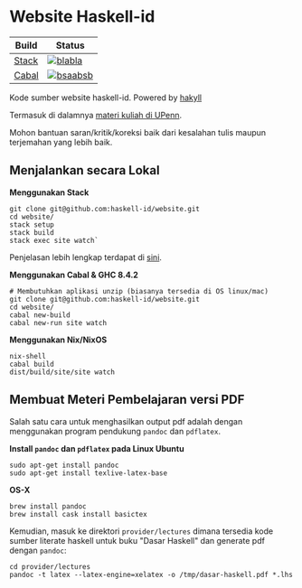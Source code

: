 # Website Haskell-id

|Build| Status
|-----|-----------------------------------------------------------------------------------------------------------------
|[Stack](https://docs.haskellstack.org/)|[![blabla](https://travis-ci.org/haskell-id/website.svg?branch=master)](https://travis-ci.org/haskell-id/website)
|[Cabal](https://www.haskell.org/cabal/)|[![bsaabsb](https://circleci.com/gh/haskell-id/website.svg?style=svg)](https://circleci.com/gh/haskell-id/website)

Kode sumber website haskell-id. Powered by [hakyll](http://jaspervdj.be/hakyll/index.html)

Termasuk di dalamnya [materi kuliah di UPenn](http://www.seas.upenn.edu/~cis194/spring13/lectures.html).

Mohon bantuan saran/kritik/koreksi baik dari kesalahan tulis maupun terjemahan yang lebih baik.


## Menjalankan secara Lokal

**Menggunakan Stack**
```
git clone git@github.com:haskell-id/website.git
cd website/
stack setup
stack build
stack exec site watch`
```
Penjelasan lebih lengkap terdapat di [sini](http://haskell.web.id/install.html).


**Menggunakan Cabal & GHC 8.4.2**
```
# Membutuhkan aplikasi unzip (biasanya tersedia di OS linux/mac)
git clone git@github.com:haskell-id/website.git
cd website/
cabal new-build
cabal new-run site watch
```

**Menggunakan Nix/NixOS**

```
nix-shell
cabal build
dist/build/site/site watch
```

## Membuat Meteri Pembelajaran versi PDF

Salah satu cara untuk menghasilkan output pdf adalah dengan menggunakan program
pendukung `pandoc` dan `pdflatex`.


**Install `pandoc` dan `pdflatex` pada Linux Ubuntu**

```
sudo apt-get install pandoc
sudo apt-get install texlive-latex-base
```

**OS-X**

```
brew install pandoc
brew install cask install basictex
```

Kemudian, masuk ke direktori `provider/lectures` dimana tersedia kode sumber
literate haskell untuk buku "Dasar Haskell" dan generate pdf dengan `pandoc`:

```
cd provider/lectures
pandoc -t latex --latex-engine=xelatex -o /tmp/dasar-haskell.pdf *.lhs
```
